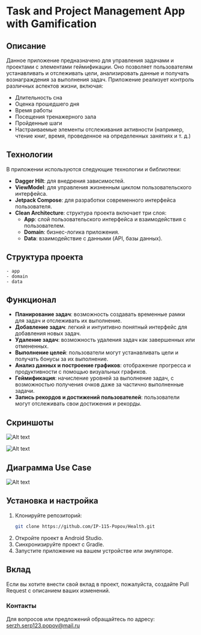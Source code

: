 # Task and Project Management App with Gamification

## Описание

Данное приложение предназначено для управления задачами и проектами с элементами геймификации. Оно позволяет пользователям устанавливать и отслеживать цели, анализировать данные и получать вознаграждения за выполнения задач. Приложение реализует контроль различных аспектов жизни, включая:

- Длительность сна
- Оценка прошедшего дня
- Время работы
- Посещения тренажерного зала
- Пройденные шаги
- Настраиваемые элементы отслеживания активности (например, чтение книг, время, проведенное на определенных занятиях и т. д.)

## Технологии

В приложении используются следующие технологии и библиотеки:

- **Dagger Hilt**: для внедрения зависимостей.
- **ViewModel**: для управления жизненным циклом пользовательского интерфейса.
- **Jetpack Compose**: для разработки современного интерфейса пользователя.
- **Clean Architecture**: структура проекта включает три слоя:
  - **App**: слой пользовательского интерфейса и взаимодействия с пользователем.
  - **Domain**: бизнес-логика приложения.
  - **Data**: взаимодействие с данными (API, базы данных).

## Структура проекта

```plaintext
- app
- domain
- data
```

## Функционал

- **Планирование задач**: возможность создавать временные рамки для задач и отслеживать их выполнение.
- **Добавление задач**: легкий и интуитивно понятный интерфейс для добавления новых задач.
- **Удаление задач**: возможность удаления задач как завершенных или отмененных.
- **Выполнение целей**: пользователи могут устанавливать цели и получать бонусы за их выполнение.
- **Анализ данных и построение графиков**: отображение прогресса и продуктивности с помощью визуальных графиков.
- **Геймификация**: начисление уровней за выполнение задач, с возможностью получения очков даже за частично выполненные задачи.
- **Запись рекордов и достижений пользователей**: пользователи могут отслеживать свои достижения и рекорды.

## Скриншоты
![Alt text](https://github.com/user-attachments/assets/b8eb9258-856e-4138-8885-8015b7c34006?raw=true)

![Alt text](https://github.com/user-attachments/assets/c831d3fa-72d1-4ce0-b810-58ff6e0293c3?raw=true)

## Диаграмма Use Case

![Alt text](https://github.com/user-attachments/assets/44fe7477-e025-4a67-9c62-216c36bd8daa?raw=true)

## Установка и настройка

1. Клонируйте репозиторий:
   ```bash
   git clone https://github.com/IP-115-Popov/Health.git
   ```
2. Откройте проект в Android Studio.
3. Синхронизируйте проект с Gradle.
4. Запустите приложение на вашем устройстве или эмуляторе.

## Вклад

Если вы хотите внести свой вклад в проект, пожалуйста, создайте Pull Request с описанием ваших изменений.

### Контакты

Для вопросов или предложений обращайтесь по адресу: serzh.serp123.popov@mail.ru
